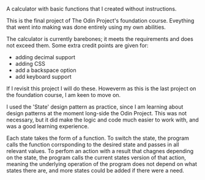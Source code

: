 A calculator with basic functions that I created without instructions.

This is the final project of The Odin Project's foundation course.
Eveything that went into making was done entirely using my own abilities.

The calculator is currently barebones; it meets the requirements and does not exceed them. Some extra credit points are given for:

 - adding decimal support
 - adding CSS
 - add a backspace option
 - add keyboard support

If I revisit this project I will do these. Howeverm as this is the last project on the foundation course, I am keen to move on.

I used the 'State' design pattern as practice, since I am learning about design patterns at the moment long-side the Odin Project. This was not necessary, but it did make the logic and code much easier to work with, and was a good learning experience.

Each state takes the form of a function. To switch the state, the program calls the function corrsponding to the desired state and passes in all relevant values. To perfom an action with a result that chagnes depending on the state, the program calls the current states version of that action, meaning the underlying operation of the program does not depend on what states there are, and more states could be added if there were a need.